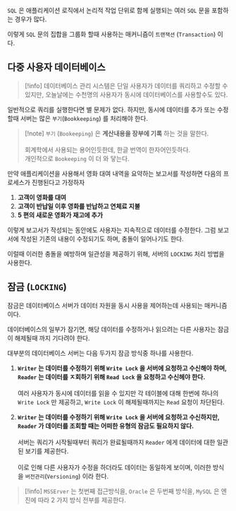 
`SQL` 은 애플리케이션 로직에서 논리적 작업 단위로 함께 실행되는 여러 `SQL`  문을 포함하는 경우가 많다.

이렇게 `SQL` 문의 집합을 그룹화 할때 사용하는 매커니즘이 `트랜잭션` (`Transaction`) 이다.

## 다중 사용자 데이터베이스

>[!info] 데이터베이스 관리 시스템은 단일 사용자가 데이터를 쿼리하고 수정할 수 있지만, 오늘날에는 수천명의 사용자가 동시에 데이터베이스를 사용할수도 있다.

일반적으로 쿼리를 실행한다면 별 문제가 없다.
하지만, 동시에 데이터를 추가 또는 수정할때 서버는 많은 `부기`(`Bookkeeping`) 를 처리해야 한다.

>[!note] `부기` (`Bookeeping`) 은 **계산내용을 장부에 기록**  하는 것을 말한다.<br><br>회계학에서 사용되는 용어인듯한데, 한글 번역이 한자어인듯하다.<br> 개인적으로 `Bookeeping` 이 더 와 닿는다.

만약 애플리케이션을 사용해서 영화 대여 내역을 요약하는 보고서를 작성하면 다음의 프로세스가 진행된다고 가정하자

1. **고객이 영화를 대여**
2. **고객이 반납일 이후 영화를 반납하고 연체료 지불**
3. **5 편의 새로운 영화가 재고에 추가**

이렇게 보고서가 작성되는 동안에도 사용자는 지속적으로 데이터를 수정한다.
그럼 보고서에 작성된 기존의 내용이 수정되기도 하며, 충돌이 일어나기도 한다.

이럴때 이러한 충돌을 예방하며 일관성을 제공하기 위해, 서버의 `LOCKING` 처리 방법을 사용한다.

## 잠금 (`LOCKING`)

잠금은 데이터베이스 서버가 데이터 자원을 동시 사용을 제어하는데 사용되는 매커니즘이다.

데이터베이스의 일부가 잠기면, 해당 데이터를 수정하거나 읽으려는 다른 사용자는 잠금이 해제될때 까지 기다려야 한다.

대부분의 데이터베이스 서버는 다음 두가지 잠금 방식중 하나를 사용한다.

1.  **`Writer` 는 데이터를 수정하기 위해 `Write Lock` 을 서버에 요청하고 수신해야 하며,<br>`Reader` 는 데이터를 ㅈ회하기 위해 `Read Lock` 을 요청하고 수신헤야 한다.**<br><br>여러 사용자가 동시에 데이터를 읽을 수 있지만 각 테이블에 대해 한번에 하나의 `Write Lock` 만 제공하고, `Write Lock` 이 해제될때까지는 `Read` 요청이 차단된다.


2. **`Writer` 는 데이터를 수정하기 위해 `Write Lock` 을 서버에 요청하고 수신하지만, `Reader` 가 데이터를 조회할 때는 어떠한 유형의 잠금도 필요하지 않다.**<br><br>서버는 쿼리가 시작될때부터 쿼리가 완료될때까지 `Reader` 에게 데이터에 대한 일관된 보기를 제공한다.<br><br>이로 인해 다른 사용자가 수정을 하더라도 데이터는 동일하게 보이며, 이러한 방식을 `버전관리`(`Versioning`) 이라 한다.


>[!info] `MSSErver` 는 첫번째 접근방식을, `Oracle` 은 두번째 방식을, `MySQL` 은 엔진에 따라 $2$ 가지 방식 전부를 제공한다.






